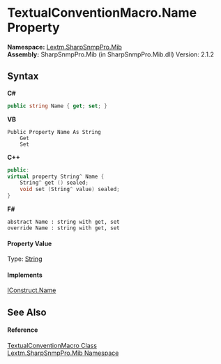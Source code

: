 # TextualConventionMacro.Name Property 
 

**Namespace:**&nbsp;<a href="N_Lextm_SharpSnmpPro_Mib">Lextm.SharpSnmpPro.Mib</a><br />**Assembly:**&nbsp;SharpSnmpPro.Mib (in SharpSnmpPro.Mib.dll) Version: 2.1.2

## Syntax

**C#**<br />
``` C#
public string Name { get; set; }
```

**VB**<br />
``` VB
Public Property Name As String
	Get
	Set
```

**C++**<br />
``` C++
public:
virtual property String^ Name {
	String^ get () sealed;
	void set (String^ value) sealed;
}
```

**F#**<br />
``` F#
abstract Name : string with get, set
override Name : string with get, set
```


#### Property Value
Type: <a href="https://docs.microsoft.com/dotnet/api/system.string" target="_blank" rel="noopener noreferrer">String</a>

#### Implements
<a href="P_Lextm_SharpSnmpPro_Mib_IConstruct_Name">IConstruct.Name</a><br />

## See Also


#### Reference
<a href="T_Lextm_SharpSnmpPro_Mib_TextualConventionMacro">TextualConventionMacro Class</a><br /><a href="N_Lextm_SharpSnmpPro_Mib">Lextm.SharpSnmpPro.Mib Namespace</a><br />